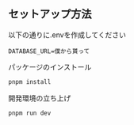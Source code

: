 ## セットアップ方法

以下の通りに.envを作成してください
```
DATABASE_URL=僕から貰って

```

パッケージのインストール

```sh
pnpm install
```

開発環境の立ち上げ

```sh
pnpm run dev
```
